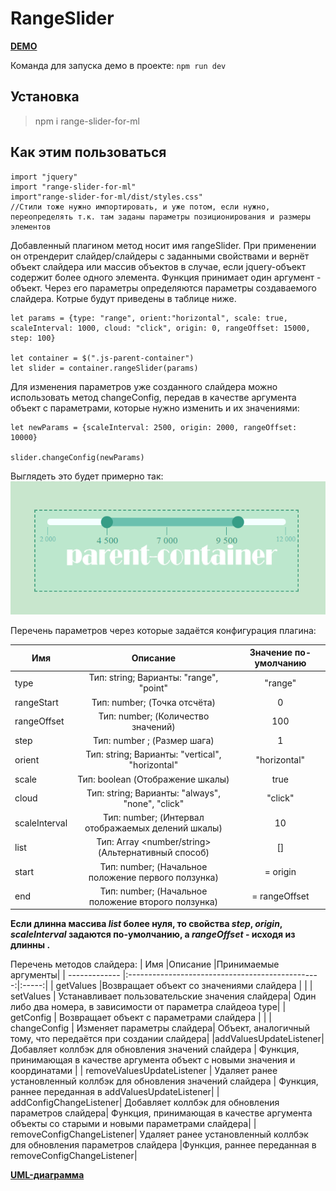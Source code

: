 # RangeSlider

[__DEMO__](https://euyevnc.github.io/RangeSlider/)  
  
Команда для запуска демо в проекте: ```npm run dev```

## Установка 
>npm i range-slider-for-ml

## Как этим пользоваться
 
```
import "jquery"  
import "range-slider-for-ml"  
import"range-slider-for-ml/dist/styles.css"    
//Стили тоже нужно импортировать, и уже потом, если нужно, переопределять т.к. там заданы параметры позиционирования и размеры элементов  
```

Добавленный плагином метод носит имя rangeSlider. При применении он отрендерит слайдер/слайдеры с заданными свойствами и вернёт объект слайдера или массив объектов в случае, если jquery-объект содержит более одного элемента. Функция принимает один аргумент - объект. Через его параметры определяются параметры создаваемого слайдера. Котрые будут приведены в таблице ниже. 

```
let params = {type: "range", orient:"horizontal", scale: true, scaleInterval: 1000, cloud: "click", origin: 0, rangeOffset: 15000, step: 100}

let container = $(".js-parent-container")
let slider = container.rangeSlider(params)

```

Для изменения параметров уже созданного слайдера можно использовать метод changeConfig, передав в качестве аргумента объект с параметрами, которые нужно изменить и их значениями:

```
let newParams = {scaleInterval: 2500, origin: 2000, rangeOffset: 10000}

slider.changeConfig(newParams)

```
Выглядеть это будет примерно так:
![demo](https://github.com/Euyevnc/RangeSlider/blob/master/readme_assets/readme.png)



Перечень параметров через которые задаётся конфигурация плагина:

|    Имя          |Описание                                          |Значение по-умолчанию|
|  -------------  |:------------------------------------------------:|:-----:|
|    type         |Тип: string; Варианты: "range", "point"            |"range"| |
|    rangeStart   | Тип: number; (Точка отсчёта)                      | 0|
|    rangeOffset  | Тип: number; (Количество значений)                | 100|
|    step         | Тип: number ;  (Размер шага)                       | 1|
|    orient       | Тип: string; Варианты: "vertical", "horizontal"  | "horizontal"|
|    scale        | Тип: boolean   (Отображение шкалы)            | true|
|    cloud        | Тип: string; Варианты: "always", "none", "click" | "click"|
|    scaleInterval| Тип: number; (Интервал отображаемых делений шкалы) | 10|
|    list         | Тип: Array <number/string> (Альтернативный способ)  | []|
|    start        | Тип: number; (Начальное положение первого ползунка) | = origin|
|    end          | Тип: number; (Начальное положение второго ползунка) | = rangeOffset|
    

**Если длинна массива _list_ более нуля, то свойства _step_, _origin_, _scaleInterval_ задаются по-умолчанию, а _rangeOffset_ - исходя из длинны .**

Перечень методов слайдера: 
|    Имя          |Описание                                          |Принимаемые аргументы|
|  -------------  |:------------------------------------------------:|:-----:|
|    getValues     |Возвращает объект со значениями слайдера | |
|    setValues    | Устанавливает пользовательские значения слайдера| Один либо два номера, в зависимости от параметра слайдеоа type|
|    getConfig  | Возвращает объект с параметрами слайдера | |
|    changeConfig | Изменяет параметры слайдера|  Объект, аналогичный тому, что передаётся при создании слайдера|
|addValuesUpdateListener|Добавляет коллбэк для обновления значений слайдера  | Функция, принимающая в качестве аргумента объект с новыми значения и координатами |
| removeValuesUpdateListener | Удаляет ранее установленный коллбэк для обновления значений слайдера | Функция, раннее переданная в addValuesUpdateListener|
| addConfigChangeListener| Добавляет коллбэк для обновления параметров слайдера| Функция, принимающая в качестве аргумента объекты со старыми и новыми параметрами слайдера|
| removeConfigChangeListener|  Удаляет ранее установленный коллбэк для обновления параметров слайдера |Функция, раннее переданная в removeConfigChangeListener|


[__UML-диаграммa__](https://drive.google.com/file/d/1nYSpW9N7zwQJ2vJgMtDh5ux6BseQ3ryB/view?usp=sharing)









